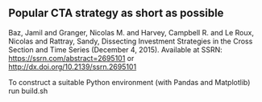 Popular CTA strategy as short as possible
-----------------------------------------

Baz, Jamil and Granger, Nicolas M. and Harvey, Campbell R. and Le Roux, Nicolas and Rattray, Sandy, 
Dissecting Investment Strategies in the Cross Section and Time Series (December 4, 2015). 
Available at SSRN: https://ssrn.com/abstract=2695101 or http://dx.doi.org/10.2139/ssrn.2695101

To construct a suitable Python environment (with Pandas and Matplotlib) run build.sh
